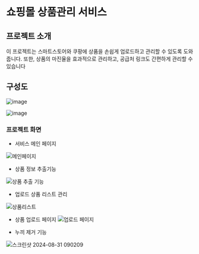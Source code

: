 # 쇼핑몰 상품관리 서비스

## 프로젝트 소개

이 프로젝트는 스마트스토어와 쿠팡에 상품을 손쉽게 업로드하고 관리할 수 있도록 도와줍니다. 또한, 상품의 마진율을 효과적으로 관리하고, 공급처 링크도 간편하게 관리할 수 있습니다

## 구성도

![image](https://github.com/user-attachments/assets/9931f33d-7f62-43b5-baf7-2c9961f133d7)

![image](https://github.com/user-attachments/assets/2a64be61-f3c4-495a-a171-8b5bdb40b458)


### 프로젝트 화면

- 서비스 메인 페이지

![메인페이지](https://file.notion.so/f/f/6511b551-f9ec-4cd1-aa1c-0c36301d4ab3/2fb0c8e5-6f0a-4471-a3e9-6d1ecffb92e1/2024-07-09054755-ezgif.com-video-to-gif-converter.gif?table=block&id=bffb224c-9351-45dc-a002-e96214a660b0&spaceId=6511b551-f9ec-4cd1-aa1c-0c36301d4ab3&expirationTimestamp=1725148800000&signature=sznjTFMBKGdMsA4cqxleGgut8Olo--iSyWjj_un1DLU)

- 상품 정보 추출기능
  
![상품 추출 기능](https://file.notion.so/f/f/6511b551-f9ec-4cd1-aa1c-0c36301d4ab3/cbb82ade-107e-409d-8682-5385b61d9034/2024-07-09054755-ezgif.com-speed_(1).gif?table=block&id=793f3317-616a-4dcd-be2a-358f7b0c8d3b&spaceId=6511b551-f9ec-4cd1-aa1c-0c36301d4ab3&expirationTimestamp=1725148800000&signature=YzVR2B0LiFg6Xq13HafiybAu6Rbn-stptYwIXpzyDnk)

- 업로드 상품 리스트 관리

![상품리스트](https://www.notion.so/image/https%3A%2F%2Fprod-files-secure.s3.us-west-2.amazonaws.com%2F6511b551-f9ec-4cd1-aa1c-0c36301d4ab3%2F25600f48-c3a6-4e4a-8026-d61ea525dae2%2FUntitled.png?table=block&id=762fec84-3c85-4e53-9d7a-7a9d67b4fbd0&spaceId=6511b551-f9ec-4cd1-aa1c-0c36301d4ab3&width=2000&userId=77c6a2c1-edaf-4c3b-b9aa-582ee41b5242&cache=v2)

- 상품 업로드 페이지
![업로드 페이지](https://www.notion.so/image/https%3A%2F%2Fprod-files-secure.s3.us-west-2.amazonaws.com%2F6511b551-f9ec-4cd1-aa1c-0c36301d4ab3%2Fd22d0ac6-7448-49f6-90b4-dea1aa9a2a12%2FUntitled.png?table=block&id=4991f1a7-a6ff-4d63-bc0c-8158baa63d00&spaceId=6511b551-f9ec-4cd1-aa1c-0c36301d4ab3&width=2000&userId=77c6a2c1-edaf-4c3b-b9aa-582ee41b5242&cache=v2)


- 누끼 제거 기능

![스크린샷 2024-08-31 090209](https://github.com/user-attachments/assets/1b1165d0-35e8-4a72-9fc6-afb2c3ba6a18)
